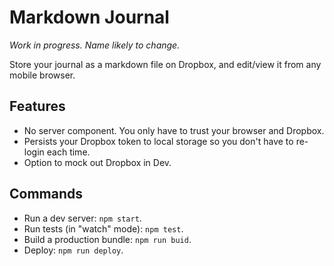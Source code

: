# Markdown Journal

_Work in progress. Name likely to change._

Store your journal as a markdown file on Dropbox, and edit/view it from any mobile browser.

## Features

* No server component. You only have to trust your browser and Dropbox.
* Persists your Dropbox token to local storage so you don't have to re-login each time.
* Option to mock out Dropbox in Dev.

## Commands

* Run a dev server: `npm start`.
* Run tests (in "watch" mode): `npm test`.
* Build a production bundle: `npm run buid`.
* Deploy: `npm run deploy`.